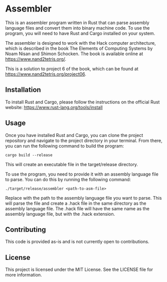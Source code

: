# Assembler
This is an assembler program written in Rust that can parse assembly language files and convert them into binary machine code. To use the program, you will need to have Rust and Cargo installed on your system.

The assembler is designed to work with the Hack computer architecture, which is described in the book The Elements of Computing Systems by Noam Nisan and Shimon Schocken. The book is available online at https://www.nand2tetris.org/.

This is a solution to project 6 of the book, which can be found at https://www.nand2tetris.org/project06.

## Installation
To install Rust and Cargo, please follow the instructions on the official Rust website: https://www.rust-lang.org/tools/install

## Usage
Once you have installed Rust and Cargo, you can clone the project repository and navigate to the project directory in your terminal. From there, you can run the following command to build the program:

```cargo build --release```

This will create an executable file in the target/release directory.

To use the program, you need to provide it with an assembly language file to parse. You can do this by running the following command:

```./target/release/assembler <path-to-asm-file>```

Replace <path-to-asm-file> with the path to the assembly language file you want to parse. This will parse the file and create a .hack file in the same directory as the assembly language file. The .hack file will have the same name as the assembly language file, but with the .hack extension.

## Contributing
This code is provided as-is and is not currently open to contributions.

## License
This project is licensed under the MIT License. See the LICENSE file for more information.
